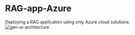 # RAG-app-Azure
Deploying a RAG application using only Azure cloud solutions.
![gen-ai-architecture](RAG-app-Azure/gen-ai-azure-architecture.png)
